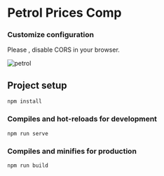 # Petrol Prices Comp

### Customize configuration

Please  , disable CORS in your browser.

![petrol](https://github.com/kaansen57/Petrol-Prices-Comparison/blob/master/src/assets/petrol.gif?raw=true)

## Project setup
```
npm install
```

### Compiles and hot-reloads for development
```
npm run serve
```

### Compiles and minifies for production
```
npm run build
```



